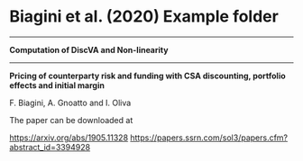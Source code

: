 Biagini et al. (2020) Example folder
==========

****************************************

**Computation of DiscVA and Non-linearity**

****************************************


**Pricing of counterparty risk and funding with CSA discounting, portfolio effects and initial margin**

F. Biagini, A. Gnoatto and I. Oliva

The paper can be downloaded at

https://arxiv.org/abs/1905.11328
https://papers.ssrn.com/sol3/papers.cfm?abstract_id=3394928